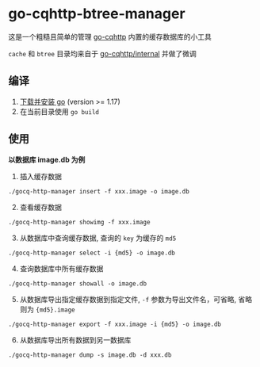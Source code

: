 # go-cqhttp-btree-manager

这是一个粗糙且简单的管理 [go-cqhttp](https://github.com/Mrs4s/go-cqhttp) 内置的缓存数据库的小工具

`cache` 和 `btree` 目录均来自于 [go-cqhttp/internal](https://github.com/Mrs4s/go-cqhttp/tree/master/internal) 并做了微调
## 编译
1. [下载并安装 go](https://go.dev/dl/) (version >= 1.17)
2. 在当前目录使用 `go build`

## 使用
**以数据库 image.db 为例**
1. 插入缓存数据
 
``./gocq-http-manager insert -f xxx.image -o image.db``

2. 查看缓存数据

``./gocq-http-manager showimg -f xxx.image``

3. 从数据库中查询缓存数据, 查询的 `key` 为缓存的 `md5`

``./gocq-http-manager select -i {md5} -o image.db``

4. 查询数据库中所有缓存数据

``./gocq-http-manager showall -o image.db``

5. 从数据库导出指定缓存数据到指定文件, `-f` 参数为导出文件名，可省略, 省略则为 `{md5}.image`

``./gocq-http-manager export -f xxx.image -i {md5} -o image.db``

6. 从数据库导出所有数据到另一数据库

``./gocq-http-manager dump -s image.db -d xxx.db``